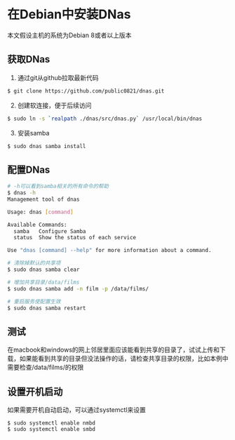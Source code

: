 # 在Debian中安装DNas

本文假设主机的系统为Debian 8或者以上版本

## 获取DNas

1. 通过git从github拉取最新代码
```bash
$ git clone https://github.com/public0821/dnas.git
```

2. 创建软连接，便于后续访问
```bash
$ sudo ln -s `realpath ./dnas/src/dnas.py` /usr/local/bin/dnas
```

3. 安装samba
```bash
$ sudo dnas samba install
```

## 配置DNas

```bash
# -h可以看到samba相关的所有命令的帮助
$ dnas -h
Management tool of dnas

Usage: dnas [command]

Available Commands:
  samba   Configure Samba
  status  Show the status of each service

Use "dnas [command] --help" for more information about a command.

# 清除掉默认的共享项
$ sudo dnas samba clear

# 增加共享目录/data/films
$ sudo dnas samba add -n film -p /data/films/

# 重启服务使配置生效
$ sudo dnas samba restart
```

## 测试
在macbook和windows的网上邻居里面应该能看到共享的目录了，试试上传和下载，如果能看到共享的目录但没法操作的话，请检查共享目录的权限，比如本例中需要检查/data/films/的权限

## 设置开机启动
如果需要开机自动启动，可以通过systemctl来设置
```
$ sudo systemctl enable nmbd
$ sudo systemctl enable smbd
```
